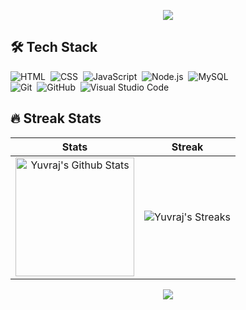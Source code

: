 <p align="center">
  <img src="https://capsule-render.vercel.app/api?text=Hey!%20Thats%20me%20Yuvraj%20😊&animation=fadeIn&type=waving&color=gradient&height=160&section=header"/>
</p>

## 🛠 Tech Stack

![HTML](https://img.shields.io/badge/-HTML-05122A?style=flat&logo=HTML5)&nbsp;
![CSS](https://img.shields.io/badge/-CSS-05122A?style=flat&logo=CSS3&logoColor=1572B6)&nbsp;
![JavaScript](https://img.shields.io/badge/-JavaScript-05122A?style=flat&logo=javascript)&nbsp;
![Node.js](https://img.shields.io/badge/-Node.js-05122A?style=flat&logo=node.js)&nbsp;
![MySQL](https://img.shields.io/badge/-MySQL-05122A?style=flat&logo=MySQL)&nbsp;
<br />
![Git](https://img.shields.io/badge/-Git-05122A?style=flat&logo=git)&nbsp;
![GitHub](https://img.shields.io/badge/-GitHub-05122A?style=flat&logo=github)&nbsp;
![Visual Studio Code](https://img.shields.io/badge/-Visual%20Studio%20Code-05122A?style=flat&logo=visual-studio-code&logoColor=007ACC)&nbsp;

## 🔥 Streak Stats
| Stats    | Streak    |
| :---: | :---: |
|<a href="https://github.com/Yuvraj0157"><img alt="Yuvraj's Github Stats" src="https://github-readme-stats.vercel.app/api?username=yuvraj0157&show_icons=true&theme=transparent" height="190px"/></a>|<img src="https://github-readme-streak-stats.herokuapp.com?user=Yuvraj0157&theme=github-dark-blue" alt="Yuvraj's Streaks"/>|

<p align="center">
  <img src="https://capsule-render.vercel.app/api?type=waving&color=gradient&height=160&section=footer"/>
</p>
